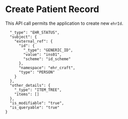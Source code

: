 # Create Patient Record
This API call permits the application to create new `ehrId`. 

```{
  "_type": "EHR_STATUS",
  "subject": {
    "external_ref": {
      "id": {
        "_type": "GENERIC_ID",
        "value": "ins01",
        "scheme": "id_scheme"
      },
      "namespace": "ehr_craft",
      "type": "PERSON"
    }
  },
  "other_details": {
    "_type": "ITEM_TREE",
    "items": []
  },
  "is_modifiable": "true",
  "is_queryable": "true"
}
```